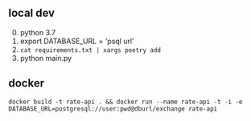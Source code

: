## local dev

0. python 3.7
0. export DATABASE_URL = 'psql url'
1. `cat requirements.txt | xargs poetry add` 
2. python main.py 


## docker

```
docker build -t rate-api . && docker run --name rate-api -t -i -e DATABASE_URL=postgresql://user:pwd@dburl/exchange rate-api 
```